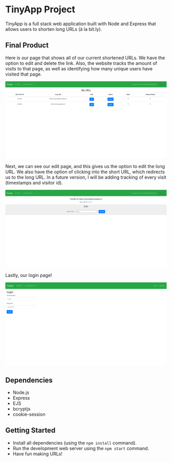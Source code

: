 # TinyApp Project

TinyApp is a full stack web application built with Node and Express that allows users to shorten long URLs (à la bit.ly).

## Final Product

Here is our page that shows all of our current shortened URLs. We have the option to edit and delete the link. Also, the website tracks the amount of visits to that page, as well as identifying how many unique users have visited that page.

<img src="./docs/homepage.png" alt="Homepage" title="Homepage">

Next, we can see our edit page, and this gives us the option to edit the long URL. We also have the option of clicking into the short URL, which redirects us to the long URL. In a future version, I will be adding tracking of every visit (timestamps and visitor id).

<img src="./docs/editpage.png" alt="Homepage" title="Homepage">

Lastly, our login page!

<img src="./docs/login.png" alt="Homepage" title="Homepage">

## Dependencies

- Node.js
- Express
- EJS
- bcryptjs
- cookie-session

## Getting Started

- Install all dependencies (using the `npm install` command).
- Run the development web server using the `npm start` command.
- Have fun making URLs!

